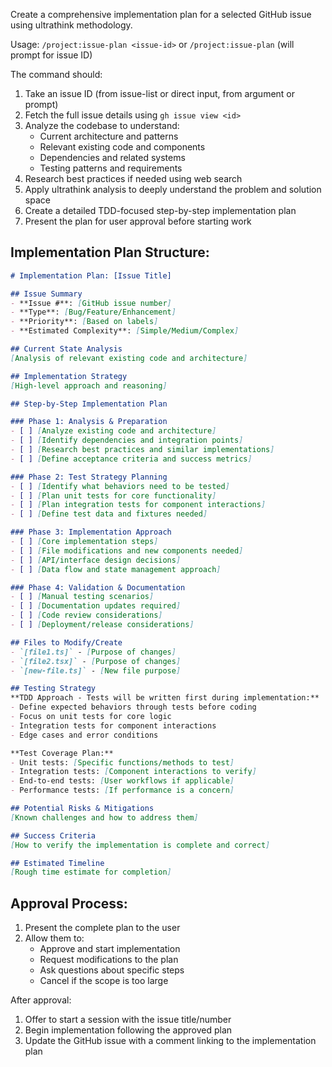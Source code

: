 Create a comprehensive implementation plan for a selected GitHub issue using ultrathink methodology.

Usage: `/project:issue-plan <issue-id>` or `/project:issue-plan` (will prompt for issue ID)

The command should:
1. Take an issue ID (from issue-list or direct input, from argument or prompt)
2. Fetch the full issue details using `gh issue view <id>`
3. Analyze the codebase to understand:
   - Current architecture and patterns
   - Relevant existing code and components
   - Dependencies and related systems
   - Testing patterns and requirements
4. Research best practices if needed using web search
5. Apply ultrathink analysis to deeply understand the problem and solution space
6. Create a detailed TDD-focused step-by-step implementation plan
7. Present the plan for user approval before starting work

## Implementation Plan Structure:

```markdown
# Implementation Plan: [Issue Title]

## Issue Summary
- **Issue #**: [GitHub issue number]
- **Type**: [Bug/Feature/Enhancement]
- **Priority**: [Based on labels]
- **Estimated Complexity**: [Simple/Medium/Complex]

## Current State Analysis
[Analysis of relevant existing code and architecture]

## Implementation Strategy
[High-level approach and reasoning]

## Step-by-Step Implementation Plan

### Phase 1: Analysis & Preparation
- [ ] [Analyze existing code and architecture]
- [ ] [Identify dependencies and integration points]
- [ ] [Research best practices and similar implementations]
- [ ] [Define acceptance criteria and success metrics]

### Phase 2: Test Strategy Planning
- [ ] [Identify what behaviors need to be tested]
- [ ] [Plan unit tests for core functionality]
- [ ] [Plan integration tests for component interactions]
- [ ] [Define test data and fixtures needed]

### Phase 3: Implementation Approach
- [ ] [Core implementation steps]
- [ ] [File modifications and new components needed]
- [ ] [API/interface design decisions]
- [ ] [Data flow and state management approach]

### Phase 4: Validation & Documentation
- [ ] [Manual testing scenarios]
- [ ] [Documentation updates required]
- [ ] [Code review considerations]
- [ ] [Deployment/release considerations]

## Files to Modify/Create
- `[file1.ts]` - [Purpose of changes]
- `[file2.tsx]` - [Purpose of changes]
- `[new-file.ts]` - [New file purpose]

## Testing Strategy
**TDD Approach - Tests will be written first during implementation:**
- Define expected behaviors through tests before coding
- Focus on unit tests for core logic
- Integration tests for component interactions
- Edge cases and error conditions

**Test Coverage Plan:**
- Unit tests: [Specific functions/methods to test]
- Integration tests: [Component interactions to verify]
- End-to-end tests: [User workflows if applicable]
- Performance tests: [If performance is a concern]

## Potential Risks & Mitigations
[Known challenges and how to address them]

## Success Criteria
[How to verify the implementation is complete and correct]

## Estimated Timeline
[Rough time estimate for completion]
```

## Approval Process:
1. Present the complete plan to the user
2. Allow them to:
   - Approve and start implementation
   - Request modifications to the plan
   - Ask questions about specific steps
   - Cancel if the scope is too large

After approval:
1. Offer to start a session with the issue title/number
2. Begin implementation following the approved plan
3. Update the GitHub issue with a comment linking to the implementation plan 